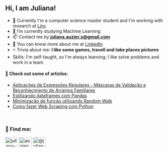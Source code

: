 <p align="center">
  <h2>Hi, I am Juliana!</h2>
</p>

- 🔭 Currently I'm a computer science master student and I'm working with research at [Linc](https://github.com/linc-ufpa-br)
- 🌱 I’m currently studying Machine Learning
- 📫 Contact me by **juliana.auzier.s@gmail.com**
- 📄 You can know more about me at [LinkedIn](https://www.linkedin.com/in/juliana-auzier/)
- ⚡ Trivia about me: **I like some games, travell and take places pictures**
- Skills: I'm self-taught, so I'm always learning; I like solve problems and work in a team

<!--details>
  <summary><b>🛠️ Some languages and tools I use:</b></summary>
  <br/>
<p align="left"> <a href="https://www.w3.org/html/" target="_blank"> <img src="https://raw.githubusercontent.com/devicons/devicon/master/icons/html5/html5-original-wordmark.svg" alt="html5" width="40" height="40"/> </a> <a href="https://www.mysql.com/" target="_blank"> <img src="https://raw.githubusercontent.com/devicons/devicon/master/icons/mysql/mysql-original-wordmark.svg" alt="mysql" width="40" height="40"/> </a> <a href="https://www.python.org" target="_blank"> <img src="https://raw.githubusercontent.com/devicons/devicon/master/icons/python/python-original.svg" alt="python" width="40" height="40"/> </a> <a href="https://isocpp.org/" target="_blank"> <img src="https://raw.githubusercontent.com/isocpp/logos/master/cpp_logo.png" alt="cpp" width="40" height="40"/> </a><a href="https://scikit-learn.org/" target="_blank"> <img src="https://upload.wikimedia.org/wikipedia/commons/0/05/Scikit_learn_logo_small.svg" alt="scikit_learn" width="40" height="40"/> </a> <img src="[http://www.endtoend.ai/assets/blog/misc/jupyter-notebook-extensions-to-enhance-your-efficiency/front.svg]"> <img src ="https://upload.wikimedia.org/wikipedia/commons/thumb/3/38/Jupyter_logo.svg/1200px-Jupyter_logo.svg.png" alt="jupyter notebook" width="40" height="40"/> </a> <!--a href="https://www.tensorflow.org" target="_blank"> <img src="https://www.vectorlogo.zone/logos/tensorflow/tensorflow-icon.svg" alt="tensorflow" width="40" height="40"/> </a>-- </a> <a href="https://www.jetbrains.com/pt-br/pycharm/download/#section=windows" target="_blank"> <img src="https://seeklogo.com/images/P/pycharm-edu-logo-73119B2E09-seeklogo.com.png" alt="pycharm" width="40" height="40"/> </a> </a> <a href="https://www.figma.com/" target="_blank"> <img src="https://upload.wikimedia.org/wikipedia/commons/thumb/3/33/Figma-logo.svg/1667px-Figma-logo.svg.png" alt="figma" width="40" height="40"/> </a></p>
</details-->

#### 📕 Check out some of articles:
<!-- BLOG-POST-LIST:START -->
- [Aplicações de Expressões Regulares - Máscaras de Validação e Reconhecimento de Arranjos Familiares](https://github.com/julianaAuzier/teoria-da-computacao/blob/main/Aplicacoes_de_Expressoes_Regulares__Mascaras_de_Validacao_e_Reconhecimento_de_Arranjos_Familiares%20(3).pdf)
- [Estilizando dataframes com Pandas](https://juliana-auzier.medium.com/estilizando-dataframes-com-pandas-15bcd8e5815f)
- [Minimização de funcão utilizando Random Walk](https://juliana-auzier.medium.com/minimiza%C3%A7%C3%A3o-de-func%C3%A3o-utilizando-random-walk-c85490035373)
- [Como fazer Web Scraping com Python](https://juliana-auzier.medium.com/como-fazer-web-scraping-com-python-9d52339293e8)
<!-- BLOG-POST-LIST:END -->

</br>
<h3 align="left">🔗 Find me:</h3>
<p align="left">
<a href="https://www.linkedin.com/in/juliana-auzier/" target="blank"><img align="center" src="https://raw.githubusercontent.com/rahuldkjain/github-profile-readme-generator/master/src/images/icons/Social/linked-in-alt.svg" alt="juliana-auzier" height="30" width="40" /></a>
<a href="https://www.instagram.com/auzierjuliana/" target="blank"><img align="center" src="https://raw.githubusercontent.com/rahuldkjain/github-profile-readme-generator/master/src/images/icons/Social/instagram.svg" alt="auzierjuliana" height="30" width="40" /></a>
<a href="https://medium.com/@juliana-auzier" target="blank"><img align="center" src="https://raw.githubusercontent.com/rahuldkjain/github-profile-readme-generator/master/src/images/icons/Social/medium.svg" alt="@juliana-auzier" height="30" width="40" /></a>
</p>
